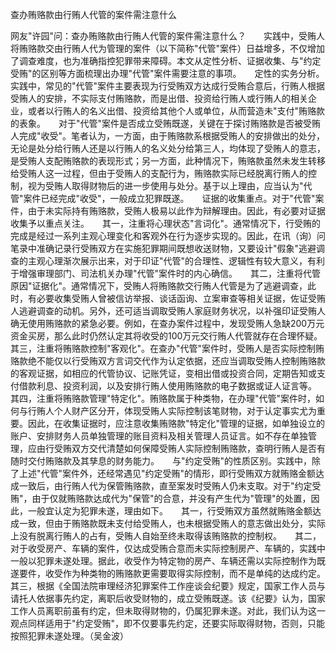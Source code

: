 查办贿赂款由行贿人代管的案件需注意什么

网友"许园"问：查办贿赂款由行贿人代管的案件需注意什么？　　实践中，受贿人将贿赂款交由行贿人代为管理的案件（以下简称"代管"案件）日益增多，不仅增加了调查难度，也为准确指控犯罪带来障碍。本文从定性分析、证据收集、与"约定受贿"的区别等方面梳理出办理"代管"案件需要注意的事项。　　定性的实务分析。实践中，常见的"代管"案件主要表现为行受贿双方达成行受贿合意后，行贿人根据受贿人的安排，不实际支付贿赂款，而是出借、投资给行贿人或行贿人的相关企业，或者以行贿人的名义出借、投资给其他个人或单位，从而营造未"支付"贿赂款的表象。　　对于"代管"案件是否成立受贿既遂，关键在于探讨贿赂款是否被受贿人完成"收受"。笔者认为，一方面，由于贿赂款系根据受贿人的安排做出的处分，无论是处分给行贿人还是以行贿人的名义处分给第三人，均体现了受贿人的意志，是受贿人支配贿赂款的表现形式；另一方面，此种情况下，贿赂款虽然未发生转移给受贿人这一过程，但由于受贿人的支配行为，贿赂款实际已经脱离行贿人的控制，视为受贿人取得财物后的进一步使用与处分。基于以上理由，应当认为"代管"案件已经完成"收受"，一般成立犯罪既遂。　　证据的收集重点。对于"代管"案件，由于未实际持有贿赂款，受贿人极易以此作为辩解理由。因此，有必要对证据收集予以重点关注。　　其一，注重将心理状态"言词化"。通常情况下，行受贿的完成是经过一系列主观心理变化和客观外在行为逐步实现的。因此，在讯（询）问笔录中准确记录行受贿双方在实施犯罪期间既想收送财物，又要设计"假象"逃避调查的主观心理渐次展示出来，对于印证"代管"的合理性、逻辑性有较大意义，有利于增强审理部门、司法机关办理"代管"案件时的内心确信。　　其二，注重将代管原因"证据化"。通常情况下，受贿人将贿赂款交行贿人代管是为了逃避调查，此时，有必要收集受贿人曾被信访举报、谈话函询、立案审查等相关证据，佐证受贿人逃避调查的动机。另外，还可适当调取受贿人家庭财务状况，以补强印证受贿人确无使用贿赂款的紧急必要。例如，在查办案件过程中，发现受贿人急缺200万元资金买房，那么此时仍然认定其将收受的100万元交行贿人代管就存在合理怀疑。　　其三，注重将贿赂款控制"客观化"。在查办"代管"案件时，受贿人是否实际控制贿赂款绝不能仅以行受贿双方言词交代作为认定依据，还应当调取受贿人控制贿赂款的客观证据，如相应的代管协议、记账凭证，变相出借或投资合同，定期告知或支付借款利息、投资利润，以及安排行贿人使用贿赂款的电子数据或证人证言等。　　其四，注重将贿赂款管理"特定化"。贿赂款属于种类物，在办理"代管"案件时，如何与行贿人个人财产区分开，体现受贿人实际控制该笔财物，对于认定事实尤为重要。因此，在收集证据时，应注意收集贿赂款"特定化"管理的证据，如单独设立的账户、安排财务人员单独管理的账目资料及相关管理人员证言。如不存在单独管理，应由行受贿双方交代清楚如何保障受贿人实际控制贿赂款，查明行贿人是否有随时交付贿赂款及其孳息的财务能力。　　与"约定受贿"的性质区别。实践中，除了上述"代管"案件外，还经常遇见"约定受贿"的情形，即行受贿双方就贿赂金额达成一致后，由行贿人代为保管贿赂款，直至案发时受贿人仍未支取。对于"约定受贿"，由于仅就贿赂款达成代为"保管"的合意，并没有产生代为"管理"的处置，因此，一般宜认定为犯罪未遂，理由如下。　　其一，行受贿双方虽然就贿赂金额达成一致，但由于贿赂款既未支付给受贿人，也未根据受贿人的意志做出处分，实际上没有脱离行贿人的占有，受贿人自始至终未取得该贿赂款的控制权。　　其二，对于收受房产、车辆的案件，仅达成受贿合意而未实际控制房产、车辆的，实践中一般以犯罪未遂处理。据此，收受作为特定物的房产、车辆还需以实际控制作为既遂要件，收受作为种类物的贿赂款更需要取得实际控制，而不是单纯的达成约定。　　其三，根据《全国法院审理经济犯罪案件工作座谈会纪要》规定，国家工作人员与请托人依据事先约定，离职后收受财物的，成立受贿既遂。该《纪要》认为，国家工作人员离职前虽有约定，但未取得财物的，仍属犯罪未遂。对此，我们认为这一观点同样适用于"约定受贿"，即不仅要事先约定，还要实际取得财物，否则，只能按照犯罪未遂处理。（吴金波）
